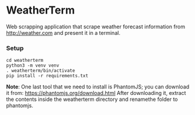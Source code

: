 # WeatherTerm
Web scrapping application that scrape weather forecast information from http://weather.com and present it in a terminal.

### Setup
```shell
cd weatherterm
python3 -m venv venv
. weatherterm/bin/activate
pip install -r requirements.txt
```

**Note**: One last tool that we need to install is PhantomJS; you can download it from: https://phantomjs.org/download.html
After downloading it, extract the contents inside the weatherterm directory and renamethe folder to phantomjs.